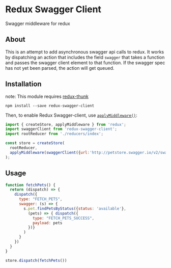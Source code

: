 Redux Swagger Client 
====================

Swagger middleware for redux

## About
This is an attempt to add asynchronous swagger api calls to redux. It works by dispatching an action that includes the field `swagger` that takes a function and passes the swagger client element to that function. If the swagger spec has not yet been parsed, the action will get queued.

## Installation
note: This module requires [redux-thunk](https://github.com/gaearon/redux-thunk)

```
npm install --save redux-swagger-client
```

Then, to enable Redux Swagger-client, use [`applyMiddleware()`](http://redux.js.org/docs/api/applyMiddleware.html):

```js
import { createStore, applyMiddleware } from 'redux';
import swaggerClient from 'redux-swagger-client';
import rootReducer from './reducers/index';

const store = createStore(
  rootReducer,
  applyMiddleware(swaggerClient({url:'http://petstore.swagger.io/v2/swagger.json'})
);
```

## Usage
```js
function fetchPets() {
  return (dispatch) => {
    dispatch({ 
      type: "FETCH_PETS",
      swagger: (s) => {
        s.pet.findPetsByStatus({status: 'available'}, 
          (pets) => { dispatch({
            type: "FETCH_PETS_SUCCESS",
            payload: pets
          })}
        )
      }
    })
  }
}

store.dispatch(fetchPets())
```
